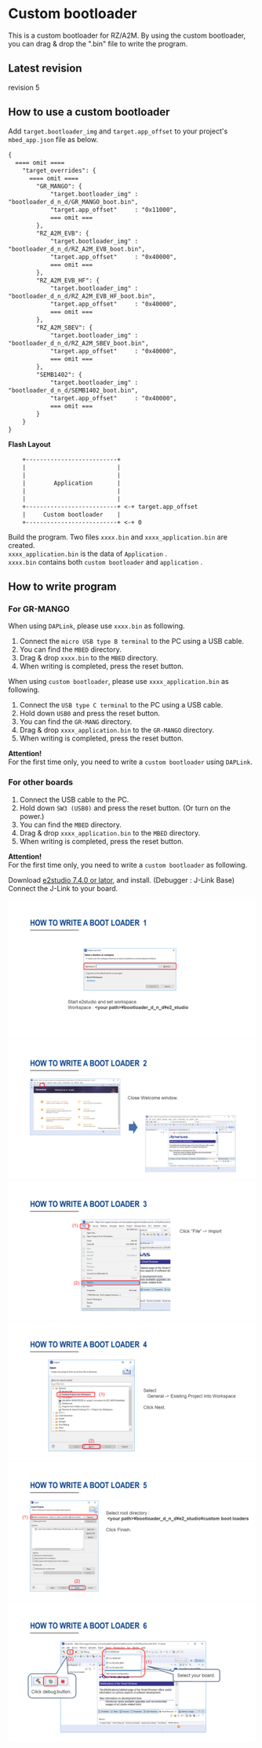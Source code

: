 # Custom bootloader
This is a custom bootloader for RZ/A2M. By using the custom bootloader, you can drag & drop the ".bin" file to write the program.  

## Latest revision
revision 5

## How to use a custom bootloader
Add ``target.bootloader_img`` and ``target.app_offset`` to your project's ``mbed_app.json`` file as below.    
```
{
  ==== omit ====
    "target_overrides": {
      ==== omit ====
        "GR_MANGO": {
            "target.bootloader_img" : "bootloader_d_n_d/GR_MANGO_boot.bin",
            "target.app_offset"     : "0x11000",
            === omit ===
        },
        "RZ_A2M_EVB": {
            "target.bootloader_img" : "bootloader_d_n_d/RZ_A2M_EVB_boot.bin",
            "target.app_offset"     : "0x40000",
            === omit ===
        },
        "RZ_A2M_EVB_HF": {
            "target.bootloader_img" : "bootloader_d_n_d/RZ_A2M_EVB_HF_boot.bin",
            "target.app_offset"     : "0x40000",
            === omit ===
        },
        "RZ_A2M_SBEV": {
            "target.bootloader_img" : "bootloader_d_n_d/RZ_A2M_SBEV_boot.bin",
            "target.app_offset"     : "0x40000",
            === omit ===
        },
        "SEMB1402": {
            "target.bootloader_img" : "bootloader_d_n_d/SEMB1402_boot.bin",
            "target.app_offset"     : "0x40000",
            === omit ===
        }
    }
}
```

**Flash Layout**
```
    +--------------------------+
    |                          |
    |                          |
    |        Application       |
    |                          |
    |                          |
    +--------------------------+ <-+ target.app_offset
    |     Custom bootloader    |
    +--------------------------+ <-+ 0
```

Build the program. Two files ``xxxx.bin`` and ``xxxx_application.bin`` are created.  
``xxxx_application.bin`` is the data of ``Application`` .  
``xxxx.bin`` contains both ``custom bootloader`` and ``application`` .  


## How to write program
### For GR-MANGO
When using ``DAPLink``, please use ``xxxx.bin`` as following.  
1. Connect the ``micro USB type B terminal`` to the PC using a USB cable.
2. You can find the ``MBED`` directory.
3. Drag & drop ``xxxx.bin`` to the ``MBED`` directory.  
4. When writing is completed, press the reset button.  

When using ``custom bootloader``, please use ``xxxx_application.bin`` as following.  
1. Connect the ``USB type C terminal`` to the PC using a USB cable.  
2. Hold down ``USB0`` and press the reset button.  
3. You can find the ``GR-MANG`` directory.  
4. Drag & drop ``xxxx_application.bin`` to the ``GR-MANGO`` directory.  
5. When writing is completed, press the reset button.  

**Attention!**  
For the first time only, you need to write a ``custom bootloader`` using ``DAPLink``.  

### For other boards
1. Connect the USB cable to the PC.  
2. Hold down ``SW3 (USB0)`` and press the reset button. (Or turn on the power.)  
2. You can find the ``MBED`` directory.  
3. Drag & drop ``xxxx_application.bin`` to the ``MBED`` directory.  
4. When writing is completed, press the reset button.  

**Attention!**  
For the first time only, you need to write a ``custom bootloader`` as following.  

Download [e2studio 7.4.0 or lator](https://www.renesas.com/eu/en/products/software-tools/tools/ide/e2studio.html), and install. (Debugger : J-Link Base)  
Connect the J-Link to your board.  

![](docs/img/how_to_write_1.png)  
![](docs/img/how_to_write_2.png)  
![](docs/img/how_to_write_3.png)  
![](docs/img/how_to_write_4.png)  
![](docs/img/how_to_write_5.png)  
![](docs/img/how_to_write_6.png)  
